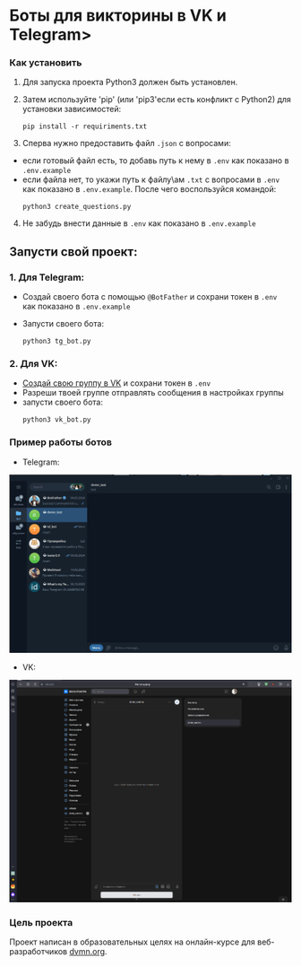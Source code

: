 # Боты для викторины в VK и Telegram>

### Как установить

1. Для запуска проекта Python3 должен быть установлен.

2. Затем используйте 'pip' (или 'pip3'если есть конфликт с Python2) для установки зависимостей:

   ```
   pip install -r requiriments.txt
   ```

3. Сперва нужно предоставить файл `.json` с вопросами:
- если готовый файл есть, то добавь путь к нему в `.env` как показано в `.env.example`
- если файла нет, то укажи путь к файлу\ам `.txt` с вопросами в `.env` как показано в `.env.example`.
После чего воспользуйся командой:
    ```
    python3 create_questions.py
    ```

4. Не забудь внести данные в `.env` как показано в `.env.example` 

## Запусти свой проект:

### 1. Для Telegram:
- Создай своего бота с помощью `@BotFather` и сохрани токен в `.env` как показано в `.env.example`
- Запусти своего бота:

  ```
  python3 tg_bot.py
  ```

### 2. Для VK:
- [Создай свою группу в VK](https://vk.com/) и сохрани токен в `.env`
- Разреши твоей группе отправлять сообщения в настройках группы
- запусти своего бота:
  ```
  python3 vk_bot.py
  ```

### Пример работы ботов
- Telegram:
  
![tg_bot](https://github.com/Velial72/dvmnQuiz/blob/main/tg_bot.gif)
- VK:
  
![vk_bot](https://github.com/Velial72/dvmnQuiz/blob/main/vk_bot.gif)

### Цель проекта

Проект написан в образовательных целях на онлайн-курсе для веб-разработчиков [dvmn.org](https://dvmn.org/).
